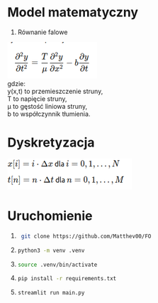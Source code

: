 # Model matematyczny 
1. Równanie falowe


![alt text](image.png)  
​
gdzie:  
y(x,t) to przemieszczenie struny,  
T to napięcie struny,  
μ to gęstość liniowa struny,  
b to współczynnik tłumienia.

# Dyskretyzacja

![alt text](image-1.png)

# Uruchomienie
1. ```sh
    git clone https://github.com/Matthev00/FO
    ```
2. 
    ```sh
    python3 -m venv .venv
    ```
3. 
    ``` sh
    source .venv/bin/activate
    ```
3. 
    ``` sh
    pip install -r requirements.txt
    ```
4. 
    ```sh 
    streamlit run main.py
    ```
